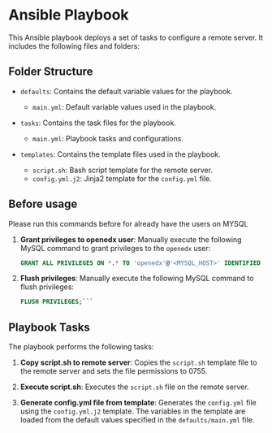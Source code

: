 # Ansible Playbook

This Ansible playbook deploys a set of tasks to configure a remote server. It includes the following files and folders:

## Folder Structure

- `defaults`: Contains the default variable values for the playbook.
  - `main.yml`: Default variable values used in the playbook.

- `tasks`: Contains the task files for the playbook.
  - `main.yml`: Playbook tasks and configurations.

- `templates`: Contains the template files used in the playbook.
  - `script.sh`: Bash script template for the remote server.
  - `config.yml.j2`: Jinja2 template for the `config.yml` file.

## Before usage
Please run this commands before for already have the users on MYSQL

1. **Grant privileges to openedx user**: Manually execute the following MySQL command to grant privileges to the `openedx` user:

   ```sql
   GRANT ALL PRIVILEGES ON *.* TO 'openedx'@'<MYSQL_HOST>' IDENTIFIED BY '<OPENEDX_MYSQL_PASSWORD>';```

2. **Flush privileges**: Manually execute the following MySQL command to flush privileges:

    ```sql
    FLUSH PRIVILEGES;```

## Playbook Tasks

The playbook performs the following tasks:

1. **Copy script.sh to remote server**: Copies the `script.sh` template file to the remote server and sets the file permissions to 0755.
2. **Execute script.sh**: Executes the `script.sh` file on the remote server.

3. **Generate config.yml file from template**: Generates the `config.yml` file using the `config.yml.j2` template. The variables in the template are loaded from the default values specified in the `defaults/main.yml` file.


